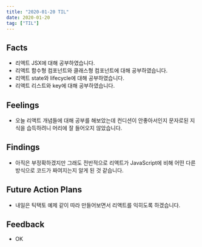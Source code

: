 ```yaml
---
title: "2020-01-20 TIL"
date: 2020-01-20
tag: ["TIL"]
---
```


## Facts

- 리액트 JSX에 대해 공부하였습니다.
- 리액트 함수형 컴포넌트와 클래스형 컴포넌트에 대해 공부하였습니다.
- 리액트 state와 lifecycle에 대해 공부하였습니다.
- 리액트 리스트와 key에 대해 공부하였습니다.

## Feelings

- 오늘 리액트 개념들에 대해 공부를 해보았는데 컨디션이 안좋아서인지 문자로된 지식을 습득하려니 머리에 잘 들어오지 않았습니다.

## Findings

- 아직은 부정확하겠지만 그래도 전반적으로 리액트가 JavaScript에 비해 어떤 다른방식으로 코드가 짜여지는지 알게 된 것 같습니다.

## Future Action Plans

- 내일은 틱택토 예제 같이 따라 만들어보면서 리액트를 익히도록 하겠습니다.

## Feedback

- OK
